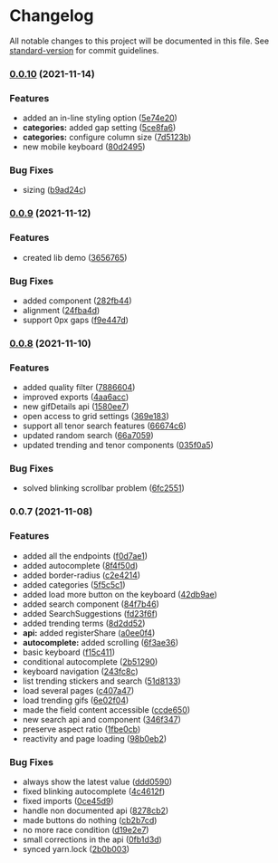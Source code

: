# Changelog

All notable changes to this project will be documented in this file. See [standard-version](https://github.com/conventional-changelog/standard-version) for commit guidelines.

### [0.0.10](https://github.com/GauBen/svelte-tenor/compare/v0.0.9...v0.0.10) (2021-11-14)


### Features

* added an in-line styling option ([5e74e20](https://github.com/GauBen/svelte-tenor/commit/5e74e209aae1e8b6110723da4542242327234f7e))
* **categories:** added gap setting ([5ce8fa6](https://github.com/GauBen/svelte-tenor/commit/5ce8fa6e80d3f7cc4cd4049c7863c0a58876f106))
* **categories:** configure column size ([7d5123b](https://github.com/GauBen/svelte-tenor/commit/7d5123bca15951b1be2fbb4b363a6c6c514d56a2))
* new mobile keyboard ([80d2495](https://github.com/GauBen/svelte-tenor/commit/80d24958cc688436a8b69b7c507817ebed00bc46))


### Bug Fixes

* sizing ([b9ad24c](https://github.com/GauBen/svelte-tenor/commit/b9ad24c3ca30e5d13b7b3353666f042151a8f9a2))

### [0.0.9](https://github.com/GauBen/svelte-tenor/compare/v0.0.8...v0.0.9) (2021-11-12)


### Features

* created lib demo ([3656765](https://github.com/GauBen/svelte-tenor/commit/3656765ccdab3df6aafab4619dbf1d322d86eec8))


### Bug Fixes

* added component ([282fb44](https://github.com/GauBen/svelte-tenor/commit/282fb449f129173ad5cd20b596887b09d3735d53))
* alignment ([24fba4d](https://github.com/GauBen/svelte-tenor/commit/24fba4d1871b0e04dc7790207d05de6b875de889))
* support 0px gaps ([f9e447d](https://github.com/GauBen/svelte-tenor/commit/f9e447d67ebbc537e9ae39d7a8b60fe9d0654bf0))

### [0.0.8](https://github.com/GauBen/svelte-tenor/compare/v0.0.7...v0.0.8) (2021-11-10)


### Features

* added quality filter ([7886604](https://github.com/GauBen/svelte-tenor/commit/7886604eeb1b72c4620a4cf78c899560bf2fa37a))
* improved exports ([4aa6acc](https://github.com/GauBen/svelte-tenor/commit/4aa6accfae5a04f12055630914607619938859ba))
* new gifDetails api ([1580ee7](https://github.com/GauBen/svelte-tenor/commit/1580ee76a9c69b0f0b33c72d14421b9baf49559d))
* open access to grid settings ([369e183](https://github.com/GauBen/svelte-tenor/commit/369e18378010ffddaca3e6f0c02903670331e515))
* support all tenor search features ([66674c6](https://github.com/GauBen/svelte-tenor/commit/66674c6694debf50793e0d7c0d08a9e05ebb1754))
* updated random search ([66a7059](https://github.com/GauBen/svelte-tenor/commit/66a7059be1fd98a94009b02cc5b2a8a5bd5074b0))
* updated trending and tenor components ([035f0a5](https://github.com/GauBen/svelte-tenor/commit/035f0a58c1a0e18332628e58fe0e88d0bf9cc710))


### Bug Fixes

* solved blinking scrollbar problem ([6fc2551](https://github.com/GauBen/svelte-tenor/commit/6fc2551f848715a060a859b4223a5023b3be5f0d))

### 0.0.7 (2021-11-08)


### Features

* added all the endpoints ([f0d7ae1](https://github.com/GauBen/svelte-tenor/commit/f0d7ae1fdcb6e5efcc061a21cff2a6c0840f9143))
* added autocomplete ([8f4f50d](https://github.com/GauBen/svelte-tenor/commit/8f4f50d6e71ec6ba55fa969a974f66bde0a005d7))
* added border-radius ([c2e4214](https://github.com/GauBen/svelte-tenor/commit/c2e4214b903825bbc424f22755e70b79220bf243))
* added categories ([5f5c5c1](https://github.com/GauBen/svelte-tenor/commit/5f5c5c1fcd68778fc3292a5245331169d83d10d4))
* added load more button on the keyboard ([42db9ae](https://github.com/GauBen/svelte-tenor/commit/42db9ae741d0b83c4bc6d8ee940588838f650ecd))
* added search component ([84f7b46](https://github.com/GauBen/svelte-tenor/commit/84f7b46db7bf0baf9099d3eb78d9226600a1aec3))
* added SearchSuggestions ([fd23f6f](https://github.com/GauBen/svelte-tenor/commit/fd23f6f25765c9aed1651194308db97cb98b2e83))
* added trending terms ([8d2dd52](https://github.com/GauBen/svelte-tenor/commit/8d2dd520e6e323cc87b005c097594e24dc6a07e7))
* **api:** added registerShare ([a0ee0f4](https://github.com/GauBen/svelte-tenor/commit/a0ee0f4fa38198f789a676177aaaa6160f0c4af7))
* **autocomplete:** added scrolling ([6f3ae36](https://github.com/GauBen/svelte-tenor/commit/6f3ae36b3fbc28bb0553be7908818dd50a0b8f5a))
* basic keyboard ([f15c411](https://github.com/GauBen/svelte-tenor/commit/f15c4113f06a6b269ffc359885ee74e1046f5320))
* conditional autocomplete ([2b51290](https://github.com/GauBen/svelte-tenor/commit/2b5129086f199e8bf053f4bea815f0abfaf1164c))
* keyboard navigation ([243fc8c](https://github.com/GauBen/svelte-tenor/commit/243fc8ca44af88a8a3dfeadf520daacb28e50262))
* list trending stickers and search ([51d8133](https://github.com/GauBen/svelte-tenor/commit/51d81330205511068a0f8c008b89341d2b264f18))
* load several pages ([c407a47](https://github.com/GauBen/svelte-tenor/commit/c407a47d315712a3cd985f15f98489ecabbf8e3d))
* load trending gifs ([6e02f04](https://github.com/GauBen/svelte-tenor/commit/6e02f0498ed57683315d480491bae99899b0547d))
* made the field content accessible ([ccde650](https://github.com/GauBen/svelte-tenor/commit/ccde6500d3e181ce32d200781e181f2f352eb676))
* new search api and component ([346f347](https://github.com/GauBen/svelte-tenor/commit/346f347734c8c6599dd5cfcbe925b7b2a7020f66))
* preserve aspect ratio ([1fbe0cb](https://github.com/GauBen/svelte-tenor/commit/1fbe0cbbd05dce188cd08afae413b7f416c60efc))
* reactivity and page loading ([98b0eb2](https://github.com/GauBen/svelte-tenor/commit/98b0eb21994b5d59124d9732674df9c8d1840a04))


### Bug Fixes

* always show the latest value ([ddd0590](https://github.com/GauBen/svelte-tenor/commit/ddd0590e1dcdba55e0cd70c7ab973aef142c51c2))
* fixed blinking autocomplete ([4c4612f](https://github.com/GauBen/svelte-tenor/commit/4c4612f2da25d5cb6c01a4220d3a0a8af0e4a0ae))
* fixed imports ([0ce45d9](https://github.com/GauBen/svelte-tenor/commit/0ce45d9776f378d090abc8ce18fcd38476f8564e))
* handle non documented api ([8278cb2](https://github.com/GauBen/svelte-tenor/commit/8278cb25a9ff410acb008c2919060e793049c518))
* made buttons do nothing ([cb2b7cd](https://github.com/GauBen/svelte-tenor/commit/cb2b7cd1ed649e40489fab0bff531aa920d2ec97))
* no more race condition ([d19e2e7](https://github.com/GauBen/svelte-tenor/commit/d19e2e77a1ef336cef263b02f0557ba194b556d3))
* small corrections in the api ([0fb1d3d](https://github.com/GauBen/svelte-tenor/commit/0fb1d3df16c64c27c0fe3cd63dc94ce2a2bfa084))
* synced yarn.lock ([2b0b003](https://github.com/GauBen/svelte-tenor/commit/2b0b003bbc1071e79008245d8fa8b0ab73ef9124))
